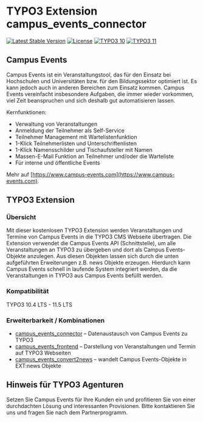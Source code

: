 # TYPO3 Extension campus_events_connector

[![Latest Stable Version](https://poser.pugx.org/brainappeal/campus_events_connector/v/stable)](https://packagist.org/packages/brainappeal/campus_events_connector)
[![License](https://poser.pugx.org/brainappeal/campus_events_connector/license)](https://packagist.org/packages/brainappeal/campus_events_connector)
[![TYPO3 10](https://img.shields.io/badge/TYPO3-10-green.svg)](https://get.typo3.org/version/10)
[![TYPO3 11](https://img.shields.io/badge/TYPO3-11-green.svg)](https://get.typo3.org/version/11)

## Campus Events
Campus Events ist ein Veranstaltungstool, das für den Einsatz bei Hochschulen und Universitäten bzw. für den Bildungssektor optimiert ist. 
Es kann jedoch auch in anderen Bereichen zum Einsatz kommen. Campus Events vereinfacht insbesondere Aufgaben, die immer wieder vorkommen, viel Zeit beanspruchen und sich deshalb gut automatisieren lassen.

Kernfunktionen:
* Verwaltung von Veranstaltungen
* Anmeldung der Teilnehmer als Self-Service
* Teilnehmer Management mit Wartelistenfunktion
* 1-Klick Teilnehmerlisten und Unterschriftenlisten 
* 1-Klick Namensschilder und Tischaufsteller mit Namen
* Massen-E-Mail Funktion an Teilnehmer und/oder die Warteliste
* Für interne und öffentliche Events

Mehr auf [https://www.campus-events.com](https://www.campus-events.com). 

## TYPO3 Extension

### Übersicht
Mit dieser kostenlosen TYPO3 Extension werden Veranstaltungen und Termine von Campus Events in die TYPO3 CMS Webseite übertragen.
Die Extension verwendet die Campus Events API (Schnittstelle), um alle Veranstaltungen an TYPO3 zu übergeben und dort als Campus Events-Objekte anzulegen. 
Aus diesen Objekten lassen sich durch die unten aufgeführten Erweiterungen z.B. news Objekte erzeugen. Hierdurch kann Campus Events schnell in laufende System integriert werden, da die Veranstaltungen in TYPO3 aus Campus Events befüllt werden.

### Kompatibilität
TYPO3 10.4 LTS - 11.5 LTS

### Erweiterbarkeit / Kombinationen

* [campus_events_connector](https://github.com/BrainAppeal/campus_events_connector)                  – Datenaustausch von Campus Events zu TYPO3
* [campus_events_frontend](https://github.com/BrainAppeal/campus_events_frontend)                    – Darstellung von Veranstaltungen und Termin auf TYPO3 Webseiten
* [campus_events_convert2news](https://github.com/BrainAppeal/campus_events_convert2news)            – wandelt Campus Events-Objekte in EXT:news Objekte 

## Hinweis für TYPO3 Agenturen
Setzen Sie Campus Events für Ihre Kunden ein und profitieren Sie von einer durchdachten Lösung und interessanten 
Provisionen. Bitte kontaktieren Sie uns und fragen Sie nach dem Partnerprogramm.
